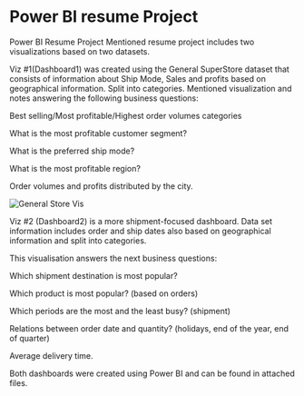 # Power BI resume Project
Power BI Resume Project
Mentioned resume project includes two visualizations based on two datasets.

Viz #1(Dashboard1) was created using the General SuperStore dataset that consists of information about Ship Mode, Sales and profits based on geographical information. Split into categories. 
Mentioned visualization and notes answering the following business questions:

Best selling/Most profitable/Highest order volumes categories

What is the most profitable customer segment?

What is the preferred ship mode?

What is the most profitable region?

Order volumes and profits distributed by the city.

![General Store Vis](https://user-images.githubusercontent.com/121992590/210730135-3d8a0cfb-aebb-4491-ad1f-eb0da7933051.jpg)



Viz #2 (Dashboard2) is a more shipment-focused dashboard. Data set information includes order and ship dates also based on geographical information and split into categories. 

This visualisation answers the next business questions:

Which shipment destination is most popular?

Which product is most popular? (based on orders)

Which periods are the most and the least busy? (shipment) 

Relations between order date and quantity? (holidays, end of the year, end of quarter)

Average delivery time. 

Both dashboards were created using Power BI and can be found in attached files. 
